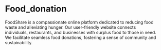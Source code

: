 # Food_donation
FoodShare is a compassionate online platform dedicated to reducing food waste and alleviating hunger. Our user-friendly website connects individuals, restaurants, and businesses with surplus food to those in need. We facilitate seamless food donations, fostering a sense of community and sustainability. 
